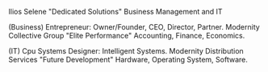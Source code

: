 Ilios Selene "Dedicated Solutions" Business Management and IT

(Business) Entrepreneur: Owner/Founder, CEO, Director, Partner. 
Modernity Collective Group
"Elite Performance" 
Accounting, Finance, Economics. 

(IT) Cpu Systems Designer: Intelligent Systems. 
Modernity Distribution Services 
"Future Development" 
Hardware, Operating System, Software.
